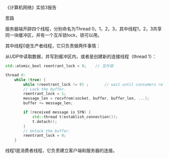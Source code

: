 《计算机网络》实验3报告

思路

服务器端开辟四个线程，分别命名为Thread 0，1，2，3，其中线程1，2，3共享同一块缓冲区，并有一个互斥锁lock，锁可以用。

其中线程0是生产者线程，它只负责做两件事情：

从UDP中读取数据，并写到缓冲区内，或者是创建新的连接线程（thread 1）：

```c++
std::atomic_bool reentrant_lock = 0;	// 互斥锁

thread 0:
	while (true) {
        while (reentrant_lock != 0) ; 		// wait until consumers release the lock.
        // Lock the buffer.
        reentrant_lock = 1;
        message_len = recvfrom(socket, buffer, buffer_len, ...);
        buffer += message_len;

        if (received message is SYN) {
            std::thread t(establish_connection());
            t.detach();
        }
		// Unlock the buffer.
        reentrant_lock = 0;
    }
```



线程1是消费者线程，它负责建立客户端和服务器的连接。

